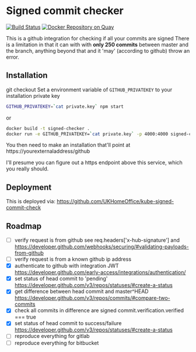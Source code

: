 # Signed commit checker
[![Build Status](https://travis-ci.org/UKHomeOffice/signed-commit-check.svg?branch=master)](https://travis-ci.org/UKHomeOffice/signed-commit-check)
[![Docker Repository on Quay](https://quay.io/repository/ukhomeofficedigital/signed-commit-check/status "Docker Repository on Quay")](https://quay.io/repository/ukhomeofficedigital/signed-commit-check)

This is a github integration for checking if all your commits are signed
There is a limitation in that it can with with **only 250 commits** between master and the branch, anything beyond that and it 'may' (according to github) throw an error.

## Installation
git checkout
Set a environment variable of `GITHUB_PRIVATEKEY` to your installation private key

```bash
GITHUB_PRIVATEKEY=`cat private.key` npm start
```
or
```bash
docker build -t signed-checker .
docker run -e GITHUB_PRIVATEKEY=`cat private.key` -p 4000:4000 signed-checker
```
You then need to make an installation that'll point at https://yourexternaladdress/github

I'll presume you can figure out a https endpoint above this service, which you really should.

## Deployment

This is deployed via: https://github.com/UKHomeOffice/kube-signed-commit-check

## Roadmap
 - [ ] verify request is from github see req.headers['x-hub-signature'] and https://developer.github.com/webhooks/securing/#validating-payloads-from-github
 - [ ] verify request is from a known github ip address
 - [x] authenticate to github with integration JWT https://developer.github.com/early-access/integrations/authentication/
 - [x] set status of head commit to 'pending' https://developer.github.com/v3/repos/statuses/#create-a-status
 - [x] get difference between head commit and master^HEAD https://developer.github.com/v3/repos/commits/#compare-two-commits
 - [x] check all commits in difference are signed commit.verification.verified === true
 - [x] set status of head commit to success/failure https://developer.github.com/v3/repos/statuses/#create-a-status
 - [ ] reproduce everything for gitlab
 - [ ] reproduce everything for bitbucket
